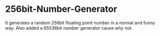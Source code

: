 # 256bit-Number-Generator
It generates a random 256bit floating point number in a normal and funny way.
Also added a 65536bit number generator cause why not.
